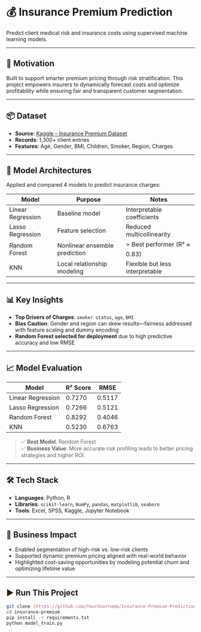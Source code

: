 # 💰 Insurance Premium Prediction  
Predict client medical risk and insurance costs using supervised machine learning models.

---

## 🚀 Motivation  
Built to support smarter premium pricing through risk stratification. This project empowers insurers to dynamically forecast costs and optimize profitability while ensuring fair and transparent customer segmentation.

---

## 📦 Dataset  
- **Source**: [Kaggle – Insurance Premium Dataset](https://www.kaggle.com/datasets/simranjain17/insurance/data)  
- **Records**: 1,300+ client entries  
- **Features**: Age, Gender, BMI, Children, Smoker, Region, Charges

---

## 🧠 Model Architectures  
Applied and compared 4 models to predict insurance charges:

| Model              | Purpose                       | Notes                                         |
|-------------------|-------------------------------|-----------------------------------------------|
| Linear Regression | Baseline model                | Interpretable coefficients                    |
| Lasso Regression  | Feature selection             | Reduced multicollinearity                     |
| Random Forest     | Nonlinear ensemble prediction | ⭐ Best performer (R² ≈ 0.83)                  |
| KNN               | Local relationship modeling   | Flexible but less interpretable               |

---

## 📊 Key Insights  
- **Top Drivers of Charges**: `smoker status`, `age`, `BMI`  
- **Bias Caution**: Gender and region can skew results—fairness addressed with feature scaling and dummy encoding  
- **Random Forest selected for deployment** due to high predictive accuracy and low RMSE

---

## 📈 Model Evaluation  

| Model              | R² Score | RMSE    |
|-------------------|----------|---------|
| Linear Regression | 0.7270   | 0.5117  |
| Lasso Regression  | 0.7266   | 0.5121  |
| Random Forest     | 0.8292   | 0.4046  |
| KNN               | 0.5230   | 0.6763  |

> ✅ **Best Model**: Random Forest  
> ✅ **Business Value**: More accurate risk profiling leads to better pricing strategies and higher ROI.

---

## 🛠 Tech Stack  
- **Languages**: Python, R  
- **Libraries**: `scikit-learn`, `NumPy`, `pandas`, `matplotlib`, `seaborn`  
- **Tools**: Excel, SPSS, Kaggle, Jupyter Notebook

---

## 💼 Business Impact  
- Enabled segmentation of high-risk vs. low-risk clients  
- Supported dynamic premium pricing aligned with real-world behavior  
- Highlighted cost-saving opportunities by modeling potential churn and optimizing lifetime value  

---

## ▶️ Run This Project  
```bash
git clone [https://github.com/YourUsername/Insurance-Premium-Prediction](https://github.com/GL9988/Featured-Projects/blob/main/Machine%20Learning%20Models.R)
cd insurance-premium
pip install -r requirements.txt
python model_train.py
